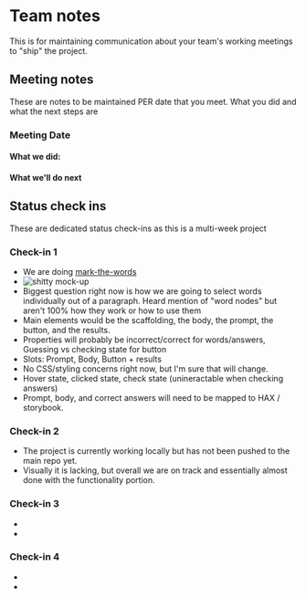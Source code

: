 # Team notes
This is for maintaining communication about your team's working meetings to "ship" the project.

## Meeting notes
These are notes to be maintained PER date that you meet. What you did and what the next steps are
### Meeting Date

#### What we did:


#### What we'll do next


## Status check ins
These are dedicated status check-ins as this is a multi-week project
### Check-in 1
- We are doing [mark-the-words](https://github.com/elmsln/issues/issues/882)
- ![shitty mock-up](https://user-images.githubusercontent.com/32485432/140665102-15c1548c-80b8-4f27-a5b3-d474d2d71f26.png)
- Biggest question right now is how we are going to select words individually out of a paragraph. Heard mention of "word nodes" but aren't 100% how they work or how to use them
- Main elements would be the scaffolding, the body, the prompt, the button, and the results.
- Properties will probably be incorrect/correct for words/answers, Guessing vs checking state for button
- Slots: Prompt, Body, Button + results
- No CSS/styling concerns right now, but I'm sure that will change.
- Hover state, clicked state, check state (unineractable when checking answers)
- Prompt, body, and correct answers will need to be mapped to HAX / storybook.
### Check-in 2
- The project is currently working locally but has not been pushed to the main repo yet.
- Visually it is lacking, but overall we are on track and essentially almost done with the functionality portion.
### Check-in 3
- 
- 
### Check-in 4
- 
- 
